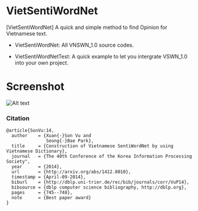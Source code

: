 # VietSentiWordNet
[VietSentiWordNet] A quick and simple method to find Opinion for Vietnamese text.

- VietSentiWordNet: All VNSWN\_1.0 source codes.

- VietSentiWordNetTest: A quick example to let you intergrate VSWN\_1.0 into your own project.

# Screenshot
![Alt text](/images/vswn_example.png "Screenshot example of one given input")

### Citation
```
@article{SonVu:14,
  author    = {Xuan{-}Son Vu and
               Seong{-}Bae Park},
  title     = {Construction of Vietnamese SentiWordNet by using Vietnamese Dictionary},
  journal   = {The 40th Conference of the Korea Information Processing Society",
  year      = {2014},
  url       = {http://arxiv.org/abs/1412.8010},
  timestamp = {April-09-2014},
  biburl    = {http://dblp.uni-trier.de/rec/bib/journals/corr/VuP14},
  bibsource = {dblp computer science bibliography, http://dblp.org},
  pages     = {745--748},
  note      = {Best paper award}
}

```

